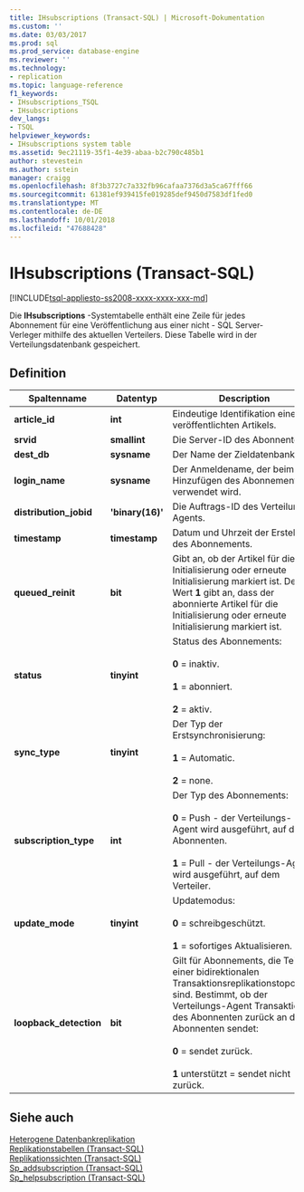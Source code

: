 ```yaml
---
title: IHsubscriptions (Transact-SQL) | Microsoft-Dokumentation
ms.custom: ''
ms.date: 03/03/2017
ms.prod: sql
ms.prod_service: database-engine
ms.reviewer: ''
ms.technology:
- replication
ms.topic: language-reference
f1_keywords:
- IHsubscriptions_TSQL
- IHsubscriptions
dev_langs:
- TSQL
helpviewer_keywords:
- IHsubscriptions system table
ms.assetid: 9ec21119-35f1-4e39-abaa-b2c790c485b1
author: stevestein
ms.author: sstein
manager: craigg
ms.openlocfilehash: 8f3b3727c7a332fb96cafaa7376d3a5ca67fff66
ms.sourcegitcommit: 61381ef939415fe019285def9450d7583df1fed0
ms.translationtype: MT
ms.contentlocale: de-DE
ms.lasthandoff: 10/01/2018
ms.locfileid: "47688428"
---
```

# <a name="ihsubscriptions-transact-sql"></a>IHsubscriptions (Transact-SQL)
[!INCLUDE[tsql-appliesto-ss2008-xxxx-xxxx-xxx-md](../../includes/tsql-appliesto-ss2008-xxxx-xxxx-xxx-md.md)]

  Die **IHsubscriptions** -Systemtabelle enthält eine Zeile für jedes Abonnement für eine Veröffentlichung aus einer nicht - SQL Server-Verleger mithilfe des aktuellen Verteilers. Diese Tabelle wird in der Verteilungsdatenbank gespeichert.  
  
## <a name="definition"></a>Definition  
  
|Spaltenname|Datentyp|Description|  
|-----------------|---------------|-----------------|  
|**article_id**|**int**|Eindeutige Identifikation eines veröffentlichten Artikels.|  
|**srvid**|**smallint**|Die Server-ID des Abonnenten.|  
|**dest_db**|**sysname**|Der Name der Zieldatenbank|  
|**login_name**|**sysname**|Der Anmeldename, der beim Hinzufügen des Abonnements verwendet wird.|  
|**distribution_jobid**|**'binary(16)'**|Die Auftrags-ID des Verteilungs-Agents.|  
|**timestamp**|**timestamp**|Datum und Uhrzeit der Erstellung des Abonnements.|  
|**queued_reinit**|**bit**|Gibt an, ob der Artikel für die Initialisierung oder erneute Initialisierung markiert ist. Der Wert **1** gibt an, dass der abonnierte Artikel für die Initialisierung oder erneute Initialisierung markiert ist.|  
|**status**|**tinyint**|Status des Abonnements:<br /><br /> **0** = inaktiv.<br /><br /> **1** = abonniert.<br /><br /> **2** = aktiv.|  
|**sync_type**|**tinyint**|Der Typ der Erstsynchronisierung:<br /><br /> **1** = Automatic.<br /><br /> **2** = none.|  
|**subscription_type**|**int**|Der Typ des Abonnements:<br /><br /> **0** = Push - der Verteilungs-Agent wird ausgeführt, auf dem Abonnenten.<br /><br /> **1** = Pull - der Verteilungs-Agent wird ausgeführt, auf dem Verteiler.|  
|**update_mode**|**tinyint**|Updatemodus:<br /><br /> **0** = schreibgeschützt.<br /><br /> **1** = sofortiges Aktualisieren.|  
|**loopback_detection**|**bit**|Gilt für Abonnements, die Teil einer bidirektionalen Transaktionsreplikationstopologie sind. Bestimmt, ob der Verteilungs-Agent Transaktionen des Abonnenten zurück an den Abonnenten sendet:<br /><br /> **0** = sendet zurück.<br /><br /> **1** unterstützt = sendet nicht zurück.|  
  
## <a name="see-also"></a>Siehe auch  
 [Heterogene Datenbankreplikation](../../relational-databases/replication/non-sql/heterogeneous-database-replication.md)   
 [Replikationstabellen &#40;Transact-SQL&#41;](../../relational-databases/system-tables/replication-tables-transact-sql.md)   
 [Replikationssichten &#40;Transact-SQL&#41;](../../relational-databases/system-views/replication-views-transact-sql.md)   
 [Sp_addsubscription &#40;Transact-SQL&#41;](../../relational-databases/system-stored-procedures/sp-addsubscription-transact-sql.md)   
 [Sp_helpsubscription &#40;Transact-SQL&#41;](../../relational-databases/system-stored-procedures/sp-helpsubscription-transact-sql.md)  
  
  
